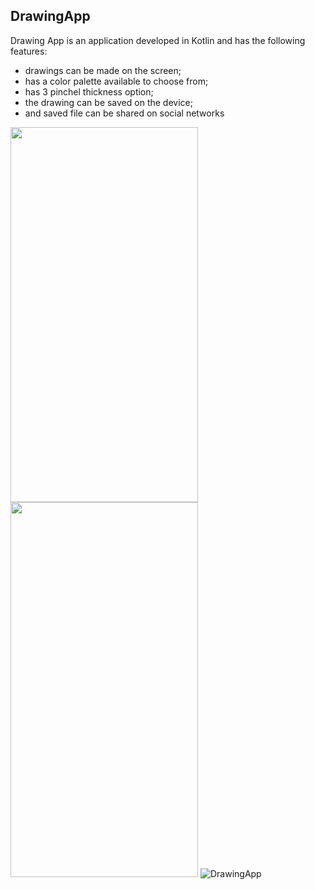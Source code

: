 ## DrawingApp
Drawing App is an application developed in Kotlin and has the following features:
- drawings can be made on the screen;
- has a color palette available to choose from;
- has 3 pinchel thickness option;
- the drawing can be saved on the device; 
- and saved file can be shared on social networks


<img src="https://user-images.githubusercontent.com/74033395/176333843-2d16391f-a0d4-4af1-b882-319bc345145a.png" width="300" height="600"/> <img 
src="https://user-images.githubusercontent.com/74033395/176334109-87f88285-5e6b-45b8-99fa-91f1cd14be9c.png" width="300" height="600"/> ![DrawingApp](https://user-images.githubusercontent.com/74033395/176334516-f1f2c674-442d-481e-bcae-888de646f640.gif)




